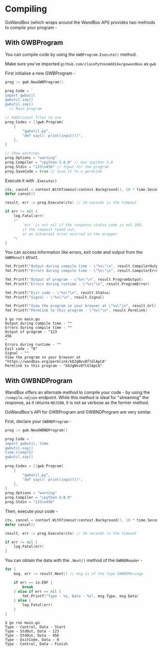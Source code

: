 # Compiling

GoWandBox (which wraps around the WandBox API) provides two methods to compile your program -

## With GWBProgram

You can compile code by using the `GWBProgram.Execute()` method.

Make sure you've imported `github.com/classPythonAddike/gowandbox` as `gwb`

First initialise a new GWBProgram - 
```go
prog := gwb.NewGWBProgram()

prog.Code = `
import gwbutil
gwbutil.say()
gwbutil.say()
` // Main program

// Additional files to use
prog.Codes = []gwb.Program{
	{
		"gwbutil.py",
		"def say(): print(input())",
	},
}

// Show warnings
prog.Options = "warning"
prog.Compiler = "cpython-3.8.0" // Use cpython 3.8
prog.Stdin = "123\n456" // Input for the program
prog.SaveCode = true // Save it to a permlink
```

Execute it with `.Execute()`
```go
ctx, cancel = context.WithTimeout(context.Background(), 10 * time.Second)
defer cancel()

result, err := prog.Execute(ctx) // 10 seconds is the timeout

if err != nil {
	log.Fatal(err)
	/*
		`err` is not nil if the response status code is not 200,
		if the request timed out,
		or an intnernal error ocurred in the wrapper
	*/
}
```

You can access information like errors, exit code and output from the `GWBResult` struct.
```go
fmt.Printf("Output during compile time - \"%v\"\n", result.CompilerOutput)
fmt.Printf("Errors during compile time - \"%v\"\n", result.CompilerError)

fmt.Printf("Output of program - \"%v\"\n", result.ProgramOutput)
fmt.Printf("Errors during runtime - \"%v\"\n", result.ProgramError)

fmt.Printf("Exit code - \"%v\"\n", result.Status)
fmt.Printf("Signal - \"%v\"\n", result.Signal)

fmt.Printf("View the program in your browser at \"%v\"\n", result.Url)
fmt.Printf("Permlink to this program - \"%v\"\n", result.Permlink)
```

```
$ go run main.go
Output during compile time - ""
Errors during compile time - ""
Output of program - "123
456
"
Errors during runtime - ""
Exit code - "0"
Signal - ""
View the program in your browser at "https://wandbox.org/permlink/kOJgNvv8flGlApCA"
Permlink to this program - "kOJgNvv8flGlApCA"
```

## With GWBNDProgram

WandBox offers an alternate method to compile your code - by using the `/compile.ndjson` endpoint. While this method is ideal for "streaming" the response, as it returns `NDJSON`, it is not as verbose as the former method.

GoWandBox's API for GWBProgram and GWBNDProgram are very similar.

First, declare your `GWBNDProgram` -
```go
prog := gwb.NewGWBNDProgram()

prog.Code = `
import gwbutil, time
gwbutil.say()
time.sleep(5)
gwbutil.say()
`
prog.Codes = []gwb.Program{
	{
		"gwbutil.py",
		"def say(): print(input())",
	},
}
prog.Options = "warning"
prog.Compiler = "cpython-3.8.0"
prog.Stdin = "123\n456"
```

Then, execute your code -
```go
ctx, cancel = context.WithTimeout(context.Background(), 10 * time.Second)
defer cancel()

result, err := prog.Execute(ctx) // 10 seconds is the timeout

if err != nil {
	log.Fatal(err)
}
```

You can obtain the data with the `.Next()` method of the `GWBNDReader` -
```go
for {
	msg, err := result.Next() // msg is of the type GWBNDMessage

	if err == io.EOF {
		break
	} else if err == nil {
		fmt.Printf("Type - %v, Data - %v", msg.Type, msg.Data)
	} else {
		log.Fatal(err)
	}
}
```

```
$ go run main.go
Type - Control, Data - Start
Type - StdOut, Data - 123
Type - StdOut, Data - 456
Type - ExitCode, Data - 0
Type - Control, Data - Finish
```
